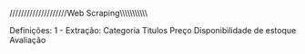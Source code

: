 ////////////////////Web Scraping\\\\\\\\\\\\\\\\\\\\\

Definições:
1 - Extração:
	Categoria 
	Titulos
	Preço
	Disponibilidade de estoque
	Avaliação
	
